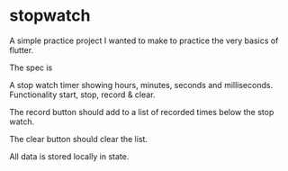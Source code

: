 # stopwatch

A simple practice project I wanted to make to practice the very basics of flutter. 

The spec is

A stop watch timer showing hours, minutes, seconds and milliseconds. 
Functionality start, stop, record & clear. 

The record button should add to a list of recorded times below the stop watch. 

The clear button should clear the list. 

All data is stored locally in state.